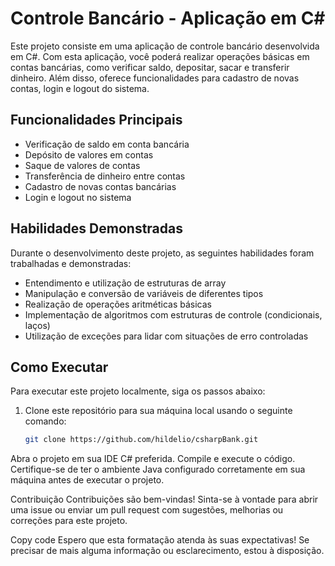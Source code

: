 # Controle Bancário - Aplicação em C#

Este projeto consiste em uma aplicação de controle bancário desenvolvida em C#. Com esta aplicação, você poderá realizar operações básicas em contas bancárias, como verificar saldo, depositar, sacar e transferir dinheiro. Além disso, oferece funcionalidades para cadastro de novas contas, login e logout do sistema.

## Funcionalidades Principais

- Verificação de saldo em conta bancária
- Depósito de valores em contas
- Saque de valores de contas
- Transferência de dinheiro entre contas
- Cadastro de novas contas bancárias
- Login e logout no sistema

## Habilidades Demonstradas

Durante o desenvolvimento deste projeto, as seguintes habilidades foram trabalhadas e demonstradas:

- Entendimento e utilização de estruturas de array
- Manipulação e conversão de variáveis de diferentes tipos
- Realização de operações aritméticas básicas
- Implementação de algoritmos com estruturas de controle (condicionais, laços)
- Utilização de exceções para lidar com situações de erro controladas

## Como Executar

Para executar este projeto localmente, siga os passos abaixo:

1. Clone este repositório para sua máquina local usando o seguinte comando:
   ```bash
   git clone https://github.com/hildelio/csharpBank.git
Abra o projeto em sua IDE C# preferida.
Compile e execute o código.
Certifique-se de ter o ambiente Java configurado corretamente em sua máquina antes de executar o projeto.

Contribuição
Contribuições são bem-vindas! Sinta-se à vontade para abrir uma issue ou enviar um pull request com sugestões, melhorias ou correções para este projeto.

Copy code
Espero que esta formatação atenda às suas expectativas! Se precisar de mais alguma informação ou esclarecimento, estou à disposição.
